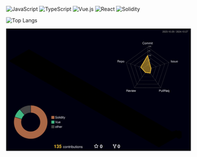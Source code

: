 <!--
## Hi 👋
-->

![JavaScript](https://img.shields.io/badge/javascript-%23323330.svg?style=for-the-badge&logo=javascript&logoColor=%23F7DF1E)
![TypeScript](https://img.shields.io/badge/typescript-%23007ACC.svg?style=for-the-badge&logo=typescript&logoColor=white)
![Vue.js](https://img.shields.io/badge/vuejs-%2335495e.svg?style=for-the-badge&logo=vuedotjs&logoColor=%234FC08D)
![React](https://img.shields.io/badge/react-%2320232a.svg?style=for-the-badge&logo=react&logoColor=%2361DAFB)
![Solidity](https://img.shields.io/badge/Solidity-%23363636.svg?style=for-the-badge&logo=solidity&logoColor=white)




![Top Langs](https://github-readme-stats.vercel.app/api/top-langs/?username=zav1n&layout=compact)

![profile-3d-contrib/profile-night-green.svg](https://github.com/zav1n/zav1n/blob/main/profile-3d-contrib/profile-night-rainbow.svg)
